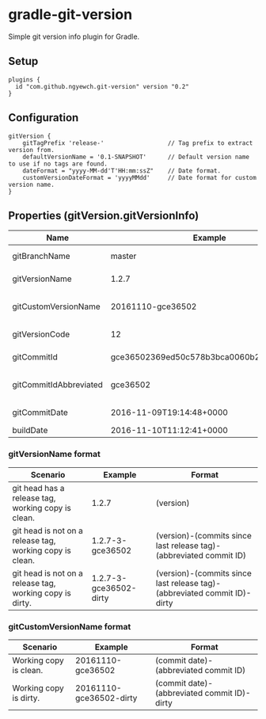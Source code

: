 # gradle-git-version

Simple git version info plugin for Gradle.

## Setup

    plugins {
      id "com.github.ngyewch.git-version" version "0.2"
    }

## Configuration

    gitVersion {
        gitTagPrefix 'release-'                  // Tag prefix to extract version from.
        defaultVersionName = '0.1-SNAPSHOT'      // Default version name to use if no tags are found.
        dateFormat = "yyyy-MM-dd'T'HH:mm:ssZ"    // Date format.
        customVersionDateFormat = 'yyyyMMdd'     // Date format for custom version name.
    }

## Properties (gitVersion.gitVersionInfo)

| Name                   | Example                                  | Description                |
| ---------------------- | ---------------------------------------- | -------------------------- |
| gitBranchName          | master                                   | git branch name.           |
| gitVersionName         | 1.2.7                                    | Version name.              |
| gitCustomVersionName   | 20161110-gce36502                        | Custom version name.       |
| gitVersionCode         | 12                                       | git tag count.             |
| gitCommitId            | gce36502369ed50c578b3bca0060b2686e5541f7 | git commit ID.             |
| gitCommitIdAbbreviated | gce36502                                 | git abbreviated commit ID. |
| gitCommitDate          | 2016-11-09T19:14:48+0000                 | git commit date.           |
| buildDate              | 2016-11-10T11:12:41+0000                 | Build date.                |

### gitVersionName format

| Scenario                                                 | Example                | Format                                                                   |
| -------------------------------------------------------- | ---------------------- | ------------------------------------------------------------------------ |
| git head has a release tag, working copy is clean.       | 1.2.7                  | (version)                                                                |
| git head is not on a release tag, working copy is clean. | 1.2.7-3-gce36502       | (version)-(commits since last release tag)-(abbreviated commit ID)       |
| git head is not on a release tag, working copy is dirty. | 1.2.7-3-gce36502-dirty | (version)-(commits since last release tag)-(abbreviated commit ID)-dirty |

### gitCustomVersionName format

| Scenario               | Example                 | Format                                      |
| ---------------------- | ----------------------- | ------------------------------------------- |
| Working copy is clean. | 20161110-gce36502       | (commit date)-(abbreviated commit ID)       |
| Working copy is dirty. | 20161110-gce36502-dirty | (commit date)-(abbreviated commit ID)-dirty |
